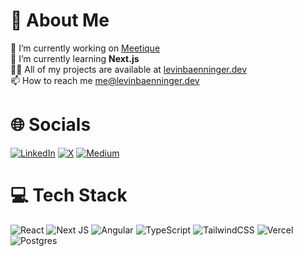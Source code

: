 # 💫 About Me
🔭 I’m currently working on [Meetique]((https://github.com/levinbaenninger/meetique))<br>🌱 I’m currently learning **Next.js**<br>👨‍💻 All of my projects are available at [levinbaenninger.dev](https://levinbaenninger.dev)<br>📫 How to reach me me@levinbaenninger.dev<br>

# 🌐 Socials
[![LinkedIn](https://img.shields.io/badge/LinkedIn-%230077B5.svg?style=for-the-badge&logo=linkedin&logoColor=white)](https://linkedin.com/in/levinbaenninger) [![X](https://img.shields.io/badge/X-%23000000.svg?style=for-the-badge&logo=X&logoColor=white)](https://x.com/LevinBaenninger) [![Medium](https://img.shields.io/badge/Medium-12100E?style=for-the-badge&logo=medium&logoColor=white)](https://medium.com/@@levinbaenninger) 

# 💻 Tech Stack
![React](https://img.shields.io/badge/react-%2320232a.svg?style=for-the-badge&logo=react&logoColor=%2361DAFB)  ![Next JS](https://img.shields.io/badge/Next-black?style=for-the-badge&logo=next.js&logoColor=white) ![Angular](https://img.shields.io/badge/Angular-%23DD0031.svg?style=for-the-badge&logo=angular&logoColor=white) ![TypeScript](https://img.shields.io/badge/typescript-%23007ACC.svg?style=for-the-badge&logo=typescript&logoColor=white) ![TailwindCSS](https://img.shields.io/badge/tailwindcss-%2338B2AC.svg?style=for-the-badge&logo=tailwind-css&logoColor=white) ![Vercel](https://img.shields.io/badge/vercel-%23000000.svg?style=for-the-badge&logo=vercel&logoColor=white) ![Postgres](https://img.shields.io/badge/postgres-%23316192.svg?style=for-the-badge&logo=postgresql&logoColor=white) 
